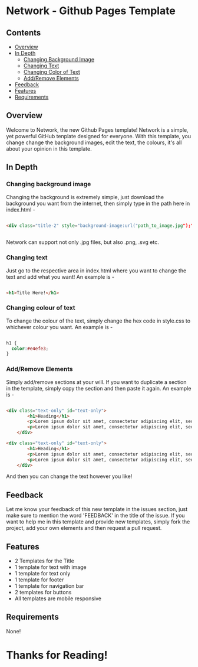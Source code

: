 # Network - Github Pages Template

## Contents

- [Overview](#overview)
- [In Depth](#in-depth)
  - [Changing Background Image](#changing-background-image)
  - [Changing Text](#changing-text)
  - [Changing Color of Text](#changing-colour-of-text)
  - [Add/Remove Elements](#addremove-elements)
- [Feedback](#feedback)
- [Features](#features)
- [Requirements](#requirements)

## Overview

Welcome to Network, the new Github Pages template! Network is a simple, yet powerful GitHub tenplate designed for everyone. With this template, you change change the background images, edit the text, the colours, it's all about your opinion in this template.

## In Depth
### Changing background image

Changing the background is extremely simple, just download the background you want from the internet, then simply type in the path here in index.html - 

```HTML

<div class="title-2" style="background-image:url("path_to_image.jpg");">
  
```

Network can support not only .jpg files, but also .png, .svg etc.

### Changing text

Just go to the respective area in index.html where you want to change the text and add what you want! An example is - 

```HTML

<h1>Title Here!</h1>

```

### Changing colour of text

To change the colour of the text, simply change the hex code in style.css to whichever colour you want. An example is -

```CSS

h1 {
  color:#e4efe3;
}

```

### Add/Remove Elements

Simply add/remove sections at your will. If you want to duplicate a section in the template, simply copy the section and then paste it again. An example is -

```HTML

<div class="text-only" id="text-only">
        <h1>Heading</h1>
        <p>Lorem ipsum dolor sit amet, consectetur adipiscing elit, sed do eiusmod tempor incididunt ut labore et dolore magna aliqua. Lorem sed risus ultricies tristique nulla aliquet. Maecenas volutpat blandit aliquam etiam erat velit scelerisque in dictum. Porta nibh venenatis cras sed felis eget velit. Imperdiet proin fermentum leo vel orci porta non. Tincidunt tortor aliquam nulla facilisi cras fermentum. Hendrerit gravida rutrum quisque non tellus orci. Nec nam aliquam sem et tortor. Bibendum arcu vitae elementum curabitur vitae nunc sed. A iaculis at erat pellentesque. Pretium aenean pharetra magna ac placerat vestibulum lectus mauris ultrices. Quam vulputate dignissim suspendisse in est ante. Sit amet facilisis magna etiam tempor orci eu lobortis elementum. Porttitor massa id neque aliquam vestibulum morbi.</p>
        <p>Lorem ipsum dolor sit amet, consectetur adipiscing elit, sed do eiusmod tempor incididunt ut labore et dolore magna aliqua. Lorem sed risus ultricies tristique nulla aliquet. Maecenas volutpat blandit aliquam etiam erat velit scelerisque in dictum. Porta nibh venenatis cras sed felis eget velit. Imperdiet proin fermentum leo vel orci porta non. Tincidunt tortor aliquam nulla facilisi cras fermentum. Hendrerit gravida rutrum quisque non tellus orci. Nec nam aliquam sem et tortor. Bibendum arcu vitae elementum curabitur vitae nunc sed. A iaculis at erat pellentesque. Pretium aenean pharetra magna ac placerat vestibulum lectus mauris ultrices. Quam vulputate dignissim suspendisse in est ante. Sit amet facilisis magna etiam tempor orci eu lobortis elementum. Porttitor massa id neque aliquam vestibulum morbi.</p>
    </div>

<div class="text-only" id="text-only">
        <h1>Heading</h1>
        <p>Lorem ipsum dolor sit amet, consectetur adipiscing elit, sed do eiusmod tempor incididunt ut labore et dolore magna aliqua. Lorem sed risus ultricies tristique nulla aliquet. Maecenas volutpat blandit aliquam etiam erat velit scelerisque in dictum. Porta nibh venenatis cras sed felis eget velit. Imperdiet proin fermentum leo vel orci porta non. Tincidunt tortor aliquam nulla facilisi cras fermentum. Hendrerit gravida rutrum quisque non tellus orci. Nec nam aliquam sem et tortor. Bibendum arcu vitae elementum curabitur vitae nunc sed. A iaculis at erat pellentesque. Pretium aenean pharetra magna ac placerat vestibulum lectus mauris ultrices. Quam vulputate dignissim suspendisse in est ante. Sit amet facilisis magna etiam tempor orci eu lobortis elementum. Porttitor massa id neque aliquam vestibulum morbi.</p>
        <p>Lorem ipsum dolor sit amet, consectetur adipiscing elit, sed do eiusmod tempor incididunt ut labore et dolore magna aliqua. Lorem sed risus ultricies tristique nulla aliquet. Maecenas volutpat blandit aliquam etiam erat velit scelerisque in dictum. Porta nibh venenatis cras sed felis eget velit. Imperdiet proin fermentum leo vel orci porta non. Tincidunt tortor aliquam nulla facilisi cras fermentum. Hendrerit gravida rutrum quisque non tellus orci. Nec nam aliquam sem et tortor. Bibendum arcu vitae elementum curabitur vitae nunc sed. A iaculis at erat pellentesque. Pretium aenean pharetra magna ac placerat vestibulum lectus mauris ultrices. Quam vulputate dignissim suspendisse in est ante. Sit amet facilisis magna etiam tempor orci eu lobortis elementum. Porttitor massa id neque aliquam vestibulum morbi.</p>
    </div>

```

And then you can change the text however you like!

## Feedback

Let me know your feedback of this new template in the issues section, just make sure to mention the word 'FEEDBACK' in the title of the issue. If you want to help me in this template and provide new templates, simply fork the project, add your own elements and then request a pull request.

## Features

- 2 Templates for the Title
- 1 template for text with image
- 1 template for text only
- 1 template for footer
- 1 template for navigation bar
- 2 templates for buttons
- All templates are mobile responsive

## Requirements

None!

# Thanks for Reading!
